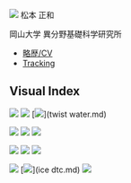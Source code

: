 ![](https://live.staticflickr.com/7917/46611114124_54653d669c_k_d.jpg)
松本 正和

岡山大学 異分野基礎科学研究所

* [略歴/CV](略歴_CV.md)
* [Tracking](Tracking.md)

## Visual Index
[![](https://i.gyazo.com/d74dcfdddee93b27ca84489a54dbf736.png)](年賀2018.md)
[![](https://i.gyazo.com/60b5d01724897fb6c18d9b725009baa9.png)](YMT2016a.md)
[![](http://3.bp.blogspot.com/-sR0bha75Kb0/TWRoKFeor9I/AAAAAAAABOI/GYsJDI5xvn0/s1600/twist+water.jpg)](twist water.md)

[![](https://i.gyazo.com/f7579232b43d580e0900c4f0b7d5cd17.png)](TruncatablePrimes.md)
[![](https://wol-prod-cdn.literatumonline.com/cms/attachment/871e128c-d576-404c-b9bf-1db332d7e07b/jcc25119-toc-0001-m.jpg)](MYT2017.md)
[![](https://www.mdpi.com/crystals/crystals-09-00188/article_deploy/html/images/crystals-09-00188-ag-550.jpg)](MM2019.md)

[![](https://i.gyazo.com/197c7119f971a304bf4739ca83f42727.png)](YMT2015a.md)
[![](https://i.gyazo.com/641dfa2be02c3674241a26f4d64af4e8.png)](Settings.md)
[![](https://live.staticflickr.com/1736/40895510390_54f5c89f99_k_d.jpg)](TrainScanner.md)

[![](https://i.gyazo.com/19e94a51a08a8d421b040d38d38acba2.png)](M2009.md)
[![](https://i.gyazo.com/3802bae292166b1b26b1cdef338448f8.png)](ice dtc.md)
[![](https://i.gyazo.com/f6812119debfef70c326b6b13917fee3.jpg)](ガスハイドレートの相図.md)

